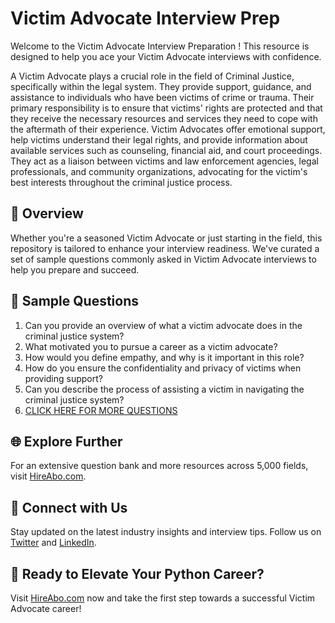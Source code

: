 # Victim Advocate Interview Prep

Welcome to the Victim Advocate Interview Preparation ! This resource is designed to help you ace your Victim Advocate interviews with confidence.

A Victim Advocate plays a crucial role in the field of Criminal Justice, specifically within the legal system. They provide support, guidance, and assistance to individuals who have been victims of crime or trauma. Their primary responsibility is to ensure that victims' rights are protected and that they receive the necessary resources and services they need to cope with the aftermath of their experience. Victim Advocates offer emotional support, help victims understand their legal rights, and provide information about available services such as counseling, financial aid, and court proceedings. They act as a liaison between victims and law enforcement agencies, legal professionals, and community organizations, advocating for the victim's best interests throughout the criminal justice process.

## 🚀 Overview

Whether you're a seasoned Victim Advocate or just starting in the field, this repository is tailored to enhance your interview readiness. We've curated a set of sample questions commonly asked in Victim Advocate interviews to help you prepare and succeed.

## 📝 Sample Questions

1. Can you provide an overview of what a victim advocate does in the criminal justice system?
2. What motivated you to pursue a career as a victim advocate?
3. How would you define empathy, and why is it important in this role?
4. How do you ensure the confidentiality and privacy of victims when providing support?
5. Can you describe the process of assisting a victim in navigating the criminal justice system?
6. [CLICK HERE FOR MORE QUESTIONS](https://hireabo.com/job/9_1_11/Victim%20Advocate)

## 🌐 Explore Further

For an extensive question bank and more resources across 5,000 fields, visit [HireAbo.com](https://www.hireabo.com).

## 📱 Connect with Us

Stay updated on the latest industry insights and interview tips. Follow us on [Twitter](https://twitter.com/hireabo) and [LinkedIn](https://www.linkedin.com/in/hire-abo-3609972a8/).

## 🚀 Ready to Elevate Your Python Career?

Visit [HireAbo.com](https://www.hireabo.com) now and take the first step towards a successful Victim Advocate career!